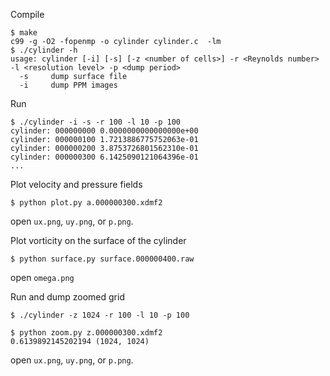 Compile

```
$ make
c99 -g -O2 -fopenmp -o cylinder cylinder.c  -lm
$ ./cylinder -h
usage: cylinder [-i] [-s] [-z <number of cells>] -r <Reynolds number> -l <resolution level> -p <dump period>
  -s     dump surface file
  -i     dump PPM images
```

Run

```
$ ./cylinder -i -s -r 100 -l 10 -p 100
cylinder: 000000000 0.0000000000000000e+00
cylinder: 000000100 1.7213886775752063e-01
cylinder: 000000200 3.8753726801562310e-01
cylinder: 000000300 6.1425090121064396e-01
...
```

Plot velocity and pressure fields

```
$ python plot.py a.000000300.xdmf2
```

open `ux.png`, `uy.png`, or `p.png`.

Plot vorticity on the surface of the cylinder

```
$ python surface.py surface.000000400.raw
```

open `omega.png`

Run and dump zoomed grid

```
$ ./cylinder -z 1024 -r 100 -l 10 -p 100
```

```
$ python zoom.py z.000000300.xdmf2
0.6139892145202194 (1024, 1024)
```

open `ux.png`, `uy.png`, or `p.png`.

